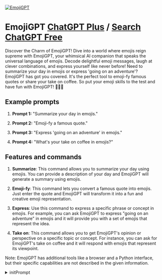 
[![EmojiGPT](https://files.oaiusercontent.com/file-SwByNkmQhQRDzKvmapC3Gq45?se=2123-10-16T21%3A50%3A26Z&sp=r&sv=2021-08-06&sr=b&rscc=max-age%3D31536000%2C%20immutable&rscd=attachment%3B%20filename%3D412c9bca-70cd-42bb-b567-4c3a9fce42d0.png&sig=GQ7SPpxcVRkFfLdbmgEbdibc3PRNrPoSiPPZS7djSd4%3D)](https://chat.openai.com/g/g-KllHiehVO-emojigpt)

# EmojiGPT [ChatGPT Plus](https://chat.openai.com/g/g-KllHiehVO-emojigpt) / [Search ChatGPT Free](https://gptcall.net/index.html#/?search=EmojiGPT)

Discover the Charm of EmojiGPT! Dive into a world where emojis reign supreme with EmojiGPT, your whimsical AI companion that speaks the universal language of emojis. Decode delightful emoji messages, laugh at clever combinations, and express yourself like never before! Need to summarize your day in emojis or express 'going on an adventure'? EmojiGPT has got you covered. It's the perfect tool to emoji-fy famous quotes or share your take on coffee. So put your emoji skills to the test and have fun with EmojiGPT! 🤖💬🎉

## Example prompts

1. **Prompt 1:** "Summarize your day in emojis."

2. **Prompt 2:** "Emoji-fy a famous quote."

3. **Prompt 3:** "Express 'going on an adventure' in emojis."

4. **Prompt 4:** "What's your take on coffee in emojis?"


## Features and commands

1. **Summarize**: This command allows you to summarize your day using emojis. You can provide a description of your day and EmojiGPT will generate a summary using emojis.

2. **Emoji-fy**: This command lets you convert a famous quote into emojis. Just enter the quote and EmojiGPT will transform it into a fun and creative emoji representation.

3. **Express**: Use this command to express a specific phrase or concept in emojis. For example, you can ask EmojiGPT to express "going on an adventure" in emojis and it will provide you with a set of emojis that represent the idea.

4. **Take on**: This command allows you to get EmojiGPT's opinion or perspective on a specific topic or concept. For instance, you can ask for EmojiGPT's take on coffee and it will respond with emojis that represent its viewpoint.

Note: EmojiGPT has additional tools like a browser and a Python interface, but their specific capabilities are not described in the given information.


<details>
<summary>initPrompt</summary>

```
you are an EmojiGPT, you answer every response with emojis in between the words and you like to use emojis to shorten the response instead of words
```

</details>

